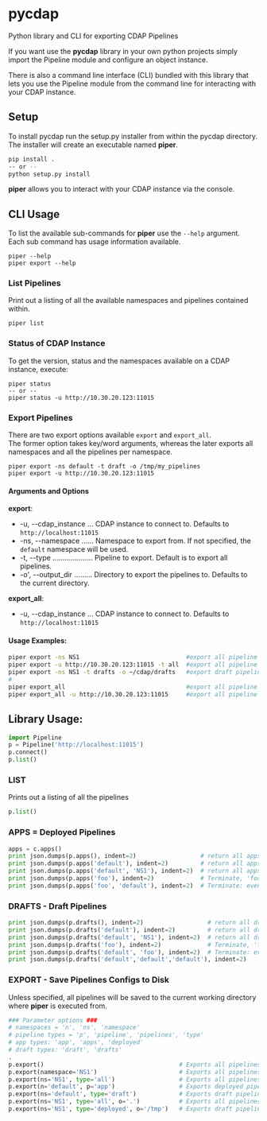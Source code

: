 # pycdap
Python library and CLI for exporting CDAP Pipelines

If you want use the **pycdap** library in your own python projects simply import the 
Pipeline module and configure an object instance.

There is also a command line interface (CLI) bundled with this library that lets you 
use the Pipeline module from the command line for interacting with your CDAP instance.

## Setup
To install pycdap run the setup.py installer from within the pycdap directory. 
The installer will create an executable named **piper**.
```bash
pip install .
-- or --
python setup.py install
```

**piper** allows you to interact with your CDAP instance via the console.

## CLI Usage
To list the available sub-commands for **piper** use the `--help` argument.  
Each sub command has usage information available.
``` commandline
piper --help
piper export --help 
``` 
### List Pipelines
Print out a listing of all the available namespaces and pipelines contained within.
``` commandline
piper list
``` 
### Status of CDAP Instance
To get the version, status and the namespaces available on a CDAP instance, execute:
``` commandline
piper status
-- or --
piper status -u http://10.30.20.123:11015 
``` 
### Export Pipelines
There are two export options available ` export ` and ` export_all `.  
The former option takes key/word arguments, whereas the later exports all 
namespaces and all the pipelines per namespace.
``` commandline
piper export -ns default -t draft -o /tmp/my_pipelines
piper export -u http://10.30.20.123:11015 
``` 
#### Arguments and Options
**export**:
* -u, --cdap_instance ... CDAP instance to connect to. Defaults to `http://localhost:11015`
* -ns, --namespace ...... Namespace to export from. If not specified, the `default` namespace will be used.
* -t, --type .................... Pipeline to export.  Default is to export all pipelines.
* -o', --output_dir ......... Directory to export the pipelines to. Defaults to the current directory.

**export_all**:
* -u, --cdap_instance ... CDAP instance to connect to. Defaults to `http://localhost:11015`

#### Usage Examples:
```bash
piper export -ns NS1                              #export all pipeline types from the `NS1` namespace 
piper export -u http://10.30.20.123:11015 -t all  #export all pipeline types from the `default` namespace on a remote CDAP instance.
piper export -ns NS1 -t drafts -o ~/cdap/drafts   #export draft pipeline from the `NS1 namespace and write output to /home/username/cdap/drafts
#
piper export_all                                  #export all pipeline from all namespaces 
piper export_all -u http://10.30.20.123:11015     #export all pipeline from all namespaces on a remote CDAP instance.
```



## Library Usage:
```python
import Pipeline
p = Pipeline('http://localhost:11015')
p.connect()
p.list()
```

### LIST
Prints out a listing of all the pipelines 

```python
p.list()
```

### APPS = Deployed Pipelines
```python
apps = c.apps()
print json.dumps(p.apps(), indent=2)                  # return all apps in the all namespaces
print json.dumps(p.apps('default'), indent=2)         # return all apps in the 'default' ns
print json.dumps(p.apps('default', 'NS1'), indent=2)  # return all apps in the 'default' and 'NS1' ns
print json.dumps(p.apps('foo'), indent=2)             # Terminate, 'foo' is not a valid namespace
print json.dumps(p.apps('foo', 'default'), indent=2)  # Terminate: even though 'default is valid 'foo' is not

```

### DRAFTS - Draft Pipelines
```python
print json.dumps(p.drafts(), indent=2)                  # return all drafts in all ns
print json.dumps(p.drafts('default'), indent=2)         # return all drafts in 'default' ns
print json.dumps(p.drafts('default', 'NS1'), indent=2)  # return all drafts in 'default' ns
print json.dumps(p.drafts('foo'), indent=2)             # Terminate, 'foo' is not a valid namespace
print json.dumps(p.drafts('default', 'foo'), indent=2)  # Terminate: even though 'default is valid 'foo' is not
print json.dumps(p.drafts('default','default','default'), indent=2)         # return all drafts in 'default' ns

```

### EXPORT - Save Pipelines Configs to Disk
Unless specified, all pipelines will be saved to the current working directory where **piper** is executed from.
```python
### Parameter options ###
# namespaces = 'n', 'ns', 'namespace'
# pipeline types = 'p', 'pipeline', 'pipelines', 'type'
# app types: 'app', 'apps', 'deployed'
# draft types: 'draft', 'drafts'
.
p.export()                                      # Exports all pipelines in all namespaces
p.export(namespace='NS1')                       # Exports all pipelines in namespace `NS1`
p.export(ns='NS1', type='all')                  # Exports all pipelines in namespace `NS1` -- same as above
p.export(n='default', p='app')                  # Exports deployed pipelines for namespace `default`
p.export(ns='default', type='draft')            # Exports draft pipelines for namespace `default`
p.export(ns='NS1', type='all', o='.')           # Exports all pipelines in namespace `NS1`, and save them to current directory
p.export(ns='NS1', type='deployed', o='/tmp')   # Exports draft pipelines in namespace `NS1` and save them to /tmp
```

